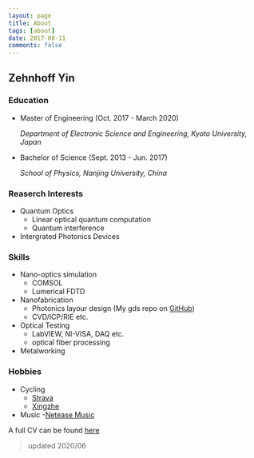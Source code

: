 ```yaml
---
layout: page
title: About
tags: [about]
date: 2017-08-11
comments: false
---
```

    

## Zehnhoff Yin

### Education

  - Master of Engineering (Oct. 2017 - March 2020) 

    *Department of Electronic Science and Engineering, Kyoto University, Japan*
  
  - Bachelor of Science (Sept. 2013 - Jun. 2017)
    
    *School of Physics, Nanjing University, China*

### Reaserch Interests

  - Quantum Optics
    - Linear optical quantum computation
    - Quantum interference
  - Intergrated Photonics Devices

### Skills

  - Nano-optics simulation
    - COMSOL
    - Lumerical FDTD
  - Nanofabrication
	- Photonics layour design (My gds repo on [GitHub](https://github.com/fibomat/gds))
	- CVD/ICP/RIE etc.
  - Optical Testing
  	- LabVIEW, NI-VISA, DAQ etc.
  	- optical fiber processing
  - Metalworking

### Hobbies

  - Cycling 
    - [Strava](https://www.strava.com/athletes/12094067) 
    - [Xingzhe](http://www.imxingzhe.com/im/iZm1KJmXedm/)
  - Music
    -[Netease Music](http://music.163.com/#/user/home?id=34072848)

A full CV can be found [here](CV.pdf)

> updated 2020/06
